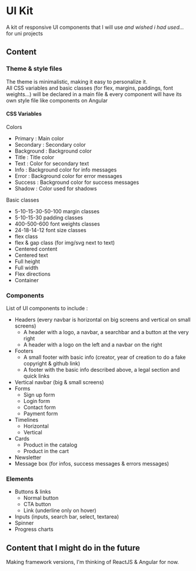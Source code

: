 # UI Kit
A kit of responsive UI components that I will use <i>and wished i had used...</i> for uni projects

## Content
### Theme & style files
The theme is minimalistic, making it easy to personalize it. <br>
All CSS variables and basic classes (for flex, margins, paddings, font weights...) will be declared in a main file & every component will have its own style file like components on Angular
#### CSS Variables
Colors
* Primary : Main color
* Secondary : Secondary color
* Background : Background color
* Title : Title color
* Text : Color for secondary text
* Info : Background color for info messages
* Error : Background color for error messages
* Success : Background color for success messages
* Shadow : Color used for shadows

Basic classes
* 5-10-15-30-50-100 margin classes
* 5-10-15-30 padding classes
* 400-500-600 font weights classes
* 24-18-14-12 font size classes
* flex class
* flex & gap class (for img/svg next to text)
* Centered content
* Centered text
* Full height
* Full width
* Flex directions
* Container
### Components
List of UI components to include : <br />
* Headers (every navbar is horizontal on big screens and vertical on small screens)
  * A header with a logo, a navbar, a searchbar and a button at the very right
  * A header with a logo on the left and a navbar on the right
* Footers
  * A small footer with basic info (creator, year of creation to do a fake copyright & github link)
  * A footer with the basic info described above, a legal section and quick links
* Vertical navbar (big & small screens)
* Forms
  * Sign up form
  * Login form
  * Contact form
  * Payment form
* Timelines
  * Horizontal
  * Vertical
* Cards
  * Product in the catalog
  * Product in the cart
* Newsletter
* Message box (for infos, success messages & errors messages)
### Elements
* Buttons & links
  * Normal button
  * CTA button
  * Link (underline only on hover)
* Inputs (inputs, search bar, select, textarea)
* Spinner
* Progress charts

## Content that I might do in the future
Making framework versions, I'm thinking of ReactJS & Angular for now.

